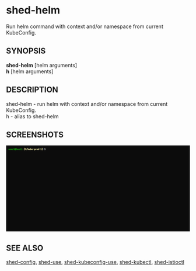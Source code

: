 # shed-helm

Run helm command with context and/or namespace from current KubeConfig.

## SYNOPSIS

**shed-helm** [helm arguments]\
**h** [helm arguments]

## DESCRIPTION

shed-helm - run helm with context and/or namespace from current KubeConfig.\
h - alias to shed-helm

## SCREENSHOTS

![shed-helm](shed-helm.gif "shed-helm")

## SEE ALSO

[shed-config](shed-config.md), [shed-use](shed-use.md), [shed-kubeconfig-use](shed-kubeconfig-use.md), [shed-kubectl](shed-kubectl.md), [shed-istioctl](shed-istioctl.md)
